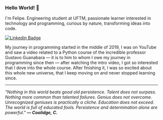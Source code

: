 ### Hello World! 👋

I'm Felipe. Engineering student at UFTM, passionate learner interested in technology and programming, curious by nature, transforming ideas into code.

[![Linkedin Badge](https://img.shields.io/badge/-Felipe%20Lara-000000?style=flat-square&logo=Linkedin&logoColor=white&link=https://www.linkedin.com/in/felipe9lara)](https://linkedin.com/in/felipe9lara)

My journey in programming started in the middle of 2019, I was on YouTube and saw a video related to a Python course of the incredible professor Gustavo Guanabara — it is to him to whom I owe my journey in programming since then — after watching the intro video, I got so interested that I dove into the whole course. After finishing it, I was so excited about this whole new universe, that I keep moving on and never stopped learning since.

<hr>

_"Nothing in this world beats good old persistence. Talent does not surpass. Nothing more common than talented failures. Genius does not overcome. Unrecognized geniuses is practically a cliche. Education does not exceed. The world is full of educated fools. Persistence and determination alone are powerful."_ **_— Coolidge, C._**
